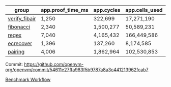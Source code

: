 | group | app.proof_time_ms | app.cycles | app.cells_used | leaf.proof_time_ms | leaf.cycles | leaf.cells_used |
| -- | -- | -- | -- | -- | -- | -- |
| [verify_fibair](https://github.com/openvm-org/openvm/blob/benchmark-results/benchmarks-pr/1861/verify_fibair-54611e27ffa983f5b9787a8a3c441213962fcab7.md) | 1,250 |  322,699 |  17,271,190 |- | - | - |
| [fibonacci](https://github.com/openvm-org/openvm/blob/benchmark-results/benchmarks-pr/1861/fibonacci-54611e27ffa983f5b9787a8a3c441213962fcab7.md) | 2,340 |  1,500,277 |  50,589,231 |- | - | - |
| [regex](https://github.com/openvm-org/openvm/blob/benchmark-results/benchmarks-pr/1861/regex-54611e27ffa983f5b9787a8a3c441213962fcab7.md) | 7,040 |  4,165,432 |  166,449,586 |- | - | - |
| [ecrecover](https://github.com/openvm-org/openvm/blob/benchmark-results/benchmarks-pr/1861/ecrecover-54611e27ffa983f5b9787a8a3c441213962fcab7.md) | 1,396 |  137,260 |  8,174,585 |- | - | - |
| [pairing](https://github.com/openvm-org/openvm/blob/benchmark-results/benchmarks-pr/1861/pairing-54611e27ffa983f5b9787a8a3c441213962fcab7.md) | 4,006 |  1,862,964 |  102,530,853 |- | - | - |


Commit: https://github.com/openvm-org/openvm/commit/54611e27ffa983f5b9787a8a3c441213962fcab7

[Benchmark Workflow](https://github.com/openvm-org/openvm/actions/runs/16273663680)
